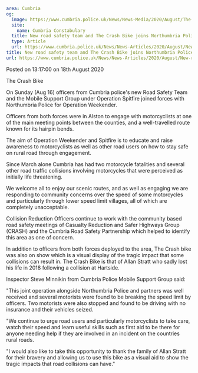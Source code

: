 ```yaml
area: Cumbria
og:
  image: https://www.cumbria.police.uk/News/News-Media/2020/August/The-Crash-Bikejpg.jpg
  site:
    name: Cumbria Constabulary
  title: New road safety team and The Crash Bike joins Northumbria Police in joint engagement operation
  type: Article
  url: https://www.cumbria.police.uk/News/News-Articles/2020/August/New-road-safety-team-and-The-Crash-Bike-joins-Northumbria-Police-in-joint-engagement-operation.aspx
title: New road safety team and The Crash Bike joins Northumbria Police in joint engagement operation
url: https://www.cumbria.police.uk/News/News-Articles/2020/August/New-road-safety-team-and-The-Crash-Bike-joins-Northumbria-Police-in-joint-engagement-operation.aspx
```

Posted on 13:17:00 on 18th August 2020

The Crash Bike

On Sunday (Aug 16) officers from Cumbria police's new Road Safety Team and the Mobile Support Group under Operation Spitfire joined forces with Northumbria Police for Operation Weekender.

Officers from both forces were in Alston to engage with motorcyclists at one of the main meeting points between the counties, and a well-travelled route known for its hairpin bends.

The aim of Operation Weekender and Spitfire is to educate and raise awareness to motorcyclists as well as other road users on how to stay safe on rural road through engagement.

Since March alone Cumbria has had two motorcycle fatalities and several other road traffic collisions involving motorcycles that were perceived as initially life threatening.

We welcome all to enjoy our scenic routes, and as well as engaging we are responding to community concerns over the speed of some motorcycles and particularly through lower speed limit villages, all of which are completely unacceptable.

Collision Reduction Officers continue to work with the community based road safety meetings of Casualty Reduction and Safer Highways Group (CRASH) and the Cumbria Road Safety Partnership which helped to identify this area as one of concern.

In addition to officers from both forces deployed to the area, The Crash bike was also on show which is a visual display of the tragic impact that some collisions can result in. The Crash Bike is that of Allan Stratt who sadly lost his life in 2018 following a collision at Hartside.

Inspector Steve Minnikin from Cumbria Police Mobile Support Group said:

"This joint operation alongside Northumbria Police and partners was well received and several motorists were found to be breaking the speed limit by officers. Two motorists were also stopped and found to be driving with no insurance and their vehicles seized.

"We continue to urge road users and particularly motorcyclists to take care, watch their speed and learn useful skills such as first aid to be there for anyone needing help if they are involved in an incident on the countries rural roads.

"I would also like to take this opportunity to thank the family of Allan Stratt for their bravery and allowing us to use this bike as a visual aid to show the tragic impacts that road collisions can have."
